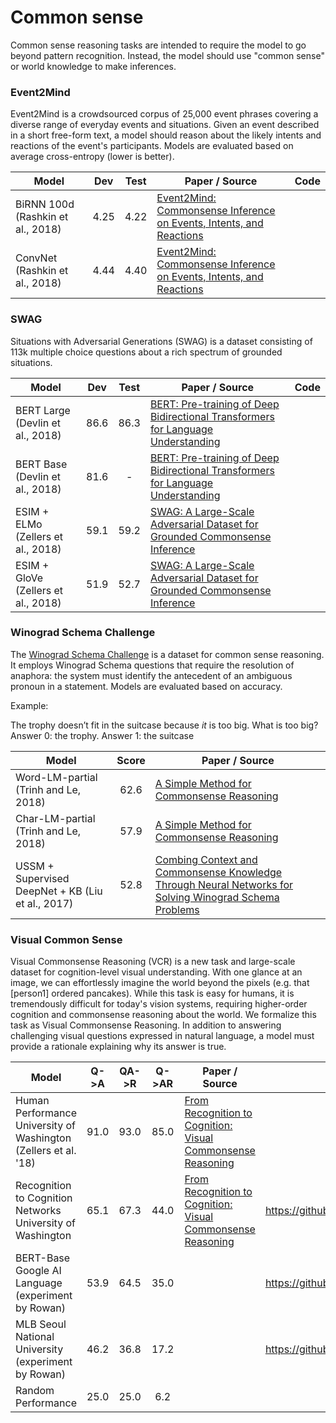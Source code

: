 # Common sense

Common sense reasoning tasks are intended to require the model to go beyond pattern 
recognition. Instead, the model should use "common sense" or world knowledge
to make inferences.

### Event2Mind

Event2Mind is a crowdsourced corpus of 25,000 event phrases covering a diverse range of everyday events and situations.
Given an event described in a short free-form text, a model should reason about the likely intents and reactions of the
event's participants. Models are evaluated based on average cross-entropy (lower is better).

| Model           | Dev  | Test  |  Paper / Source | Code | 
| ------------- | :-----:| :-----:|--- | --- | 
| BiRNN 100d (Rashkin et al., 2018) | 4.25 | 4.22 | [Event2Mind: Commonsense Inference on Events, Intents, and Reactions](https://arxiv.org/abs/1805.06939) | |
| ConvNet (Rashkin et al., 2018) | 4.44 | 4.40 | [Event2Mind: Commonsense Inference on Events, Intents, and Reactions](https://arxiv.org/abs/1805.06939) | |

### SWAG

Situations with Adversarial Generations (SWAG) is a dataset consisting of 113k multiple
choice questions about a rich spectrum of grounded situations.

| Model           | Dev  | Test  |  Paper / Source | Code | 
| ------------- | :-----:| :-----:|--- | --- | 
| BERT Large (Devlin et al., 2018) | 86.6 | 86.3 | [BERT: Pre-training of Deep Bidirectional Transformers for Language Understanding](https://arxiv.org/abs/1810.04805) | |
| BERT Base (Devlin et al., 2018) | 81.6 | - | [BERT: Pre-training of Deep Bidirectional Transformers for Language Understanding](https://arxiv.org/abs/1810.04805) | |
| ESIM + ELMo (Zellers et al., 2018) | 59.1 | 59.2 | [SWAG: A Large-Scale Adversarial Dataset for Grounded Commonsense Inference](http://arxiv.org/abs/1808.05326) |  |
| ESIM + GloVe (Zellers et al., 2018) | 51.9 | 52.7 | [SWAG: A Large-Scale Adversarial Dataset for Grounded Commonsense Inference](http://arxiv.org/abs/1808.05326) |  |

### Winograd Schema Challenge

The [Winograd Schema Challenge](https://www.aaai.org/ocs/index.php/KR/KR12/paper/view/4492)
is a dataset for common sense reasoning. It employs Winograd Schema questions that
require the resolution of anaphora: the system must identify the antecedent of an ambiguous pronoun in a statement. Models
are evaluated based on accuracy.

Example:

The trophy doesn’t fit in the suitcase because _it_ is too big. What is too big?
Answer 0: the trophy. Answer 1: the suitcase

| Model           | Score  |  Paper / Source |
| ------------- | :-----:| --- |
| Word-LM-partial (Trinh and Le, 2018) | 62.6 | [A Simple Method for Commonsense Reasoning](https://arxiv.org/abs/1806.02847) |
| Char-LM-partial (Trinh and Le, 2018) | 57.9 | [A Simple Method for Commonsense Reasoning](https://arxiv.org/abs/1806.02847) |
| USSM + Supervised DeepNet + KB (Liu et al., 2017) | 52.8 | [Combing Context and Commonsense Knowledge Through Neural Networks for Solving Winograd Schema Problems](https://aaai.org/ocs/index.php/SSS/SSS17/paper/view/15392) |

### Visual Common Sense

Visual Commonsense Reasoning (VCR) is a new task and large-scale dataset for cognition-level visual understanding.
With one glance at an image, we can effortlessly imagine the world beyond the pixels (e.g. that [person1] ordered 
pancakes). While this task is easy for humans, it is tremendously difficult for today's vision systems, requiring 
higher-order cognition and commonsense reasoning about the world. We formalize this task as Visual Commonsense 
Reasoning. In addition to answering challenging visual questions expressed in natural language, a model must provide a 
rationale explaining why its answer is true.

| Model | Q->A  | QA->R  | Q->AR  | Paper / Source | Code |
| ------ | :-------:| :-------: | :-------:| ------ |  ------ | 
| Human Performance University of Washington (Zellers et al. '18) | 91.0 | 93.0 | 85.0 | [From Recognition to Cognition: Visual Commonsense Reasoning](https://arxiv.org/abs/1811.10830) | | 
| Recognition to Cognition Networks University of Washington | 65.1 | 67.3 | 44.0 | [From Recognition to Cognition: Visual Commonsense Reasoning](https://arxiv.org/abs/1811.10830) |  https://github.com/rowanz/r2c |
| BERT-Base Google AI Language (experiment by Rowan) | 53.9 | 64.5 | 35.0 | | https://github.com/google-research/bert |
| MLB Seoul National University (experiment by Rowan) | 46.2 | 36.8 | 17.2 | | https://github.com/jnhwkim/MulLowBiVQA |
| Random Performance | 25.0 | 25.0 | 6.2 | | | 